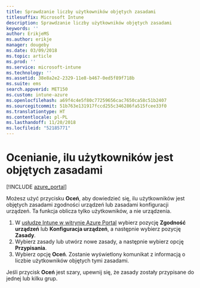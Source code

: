 ```yaml
---
title: Sprawdzanie liczby użytkowników objętych zasadami
titlesuffix: Microsoft Intune
description: Sprawdzanie liczby użytkowników objętych zasadami
keywords: ''
author: ErikjeMS
ms.author: erikje
manager: dougeby
ms.date: 03/09/2018
ms.topic: article
ms.prod: ''
ms.service: microsoft-intune
ms.technology: ''
ms.assetid: 38e8a2e2-2329-11e8-b467-0ed5f89f718b
ms.suite: ems
search.appverid: MET150
ms.custom: intune-azure
ms.openlocfilehash: a69f4c4e5f80c77259656cac7650ca58c51b2407
ms.sourcegitcommit: 51b763e131917fccd255c346286fa515fcee33f0
ms.translationtype: HT
ms.contentlocale: pl-PL
ms.lasthandoff: 11/20/2018
ms.locfileid: "52185771"
---
```

# <a name="evaluate-how-many-users-are-targeted-by-a-policy"></a>Ocenianie, ilu użytkowników jest objętych zasadami
[!INCLUDE [azure_portal](./includes/azure_portal.md)]

Możesz użyć przycisku **Oceń**, aby dowiedzieć się, ilu użytkowników jest objętych zasadami zgodności urządzeń lub zasadami konfiguracji urządzeń. Ta funkcja oblicza tylko użytkowników, a nie urządzenia.

1.  W [usłudze Intune w witrynie Azure Portal](https://aka.ms/intuneportal) wybierz pozycję **Zgodność urządzeń** lub **Konfiguracja urządzeń**, a następnie wybierz pozycję **Zasady**.
2.  Wybierz zasady lub utwórz nowe zasady, a następnie wybierz opcję **Przypisania**.
3.  Wybierz opcję **Oceń**. Zostanie wyświetlony komunikat z informacją o liczbie użytkowników objętych tymi zasadami.

Jeśli przycisk **Oceń** jest szary, upewnij się, że zasady zostały przypisane do jednej lub kilku grup.

